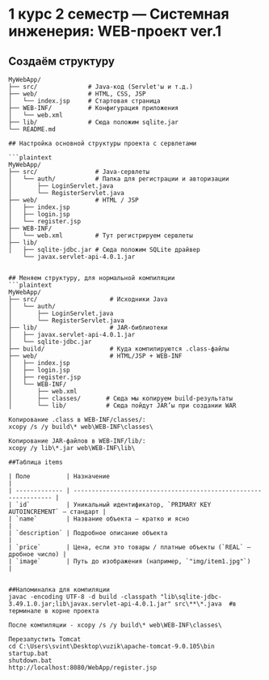 # 1 курс 2 семестр — Системная инженерия: WEB-проект ver.1

## Создаём структуру

```plaintext
MyWebApp/
├── src/              # Java-код (Servlet'ы и т.д.)
├── web/              # HTML, CSS, JSP
│   └── index.jsp     # Стартовая страница
├── WEB-INF/          # Конфигурация приложения
│   └── web.xml
├── lib/              # Сюда положим sqlite.jar
└── README.md

## Настройка основной структуры проекта с сервлетами

```plaintext
MyWebApp/
├── src/                # Java-сервлеты
│   └── auth/           # Папка для регистрации и авторизации
│       ├── LoginServlet.java
│       └── RegisterServlet.java
├── web/                # HTML / JSP
│   ├── index.jsp
│   ├── login.jsp
│   └── register.jsp
├── WEB-INF/
│   └── web.xml         # Тут регистрируем сервлеты
├── lib/
│   ├── sqlite-jdbc.jar # Сюда положим SQLite драйвер
    └── javax.servlet-api-4.0.1.jar


## Меняем структуру, для нормальной компиляции
```plaintext
MyWebApp/
├── src/                    # Исходники Java
│   └── auth/
│       ├── LoginServlet.java
│       └── RegisterServlet.java
├── lib/                    # JAR-библиотеки
│   ├── javax.servlet-api-4.0.1.jar
│   └── sqlite-jdbc.jar
├── build/                  # Куда компилируются .class-файлы
├── web/                    # HTML/JSP + WEB-INF
│   ├── index.jsp
│   ├── login.jsp
│   ├── register.jsp
│   └── WEB-INF/
│       ├── web.xml
│       ├── classes/       # Сюда мы копируем build-результаты 
│       └── lib/           # Сюда пойдут JAR’ы при создании WAR

Копирование .class в WEB-INF/classes/:
xcopy /s /y build\* web\WEB-INF\classes\

Копирование JAR-файлов в WEB-INF/lib/:
xcopy /y lib\*.jar web\WEB-INF\lib\

##Таблица items

| Поле          | Назначение                                                       |
| ------------- | ---------------------------------------------------------------- |
| `id`          | Уникальный идентификатор, `PRIMARY KEY AUTOINCREMENT` — стандарт |
| `name`        | Название объекта — кратко и ясно                                 |
| `description` | Подробное описание объекта                                       |
| `price`       | Цена, если это товары / платные объекты (`REAL` — дробное число) |
| `image`       | Путь до изображения (например, `"img/item1.jpg"`)                |


##Напоминалка для компиляции 
javac -encoding UTF-8 -d build -classpath "lib\sqlite-jdbc-3.49.1.0.jar;lib\javax.servlet-api-4.0.1.jar" src\**\*.java  #в терминале в корне проекта

После компиляции - xcopy /s /y build\* web\WEB-INF\classes\

Перезапустить Tomcat
cd C:\Users\svint\Desktop\vuzik\apache-tomcat-9.0.105\bin
startup.bat
shutdown.bat
http://localhost:8080/WebApp/register.jsp